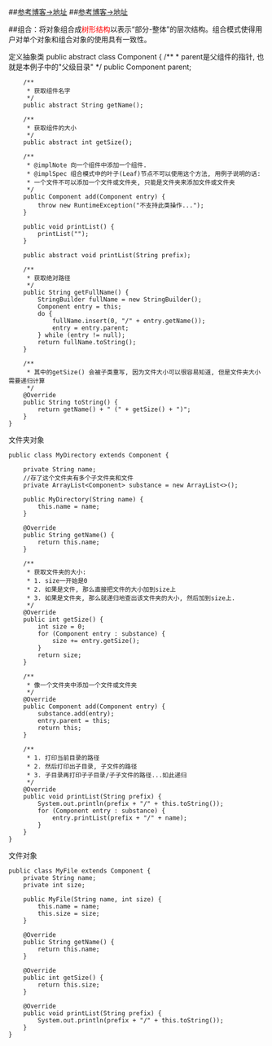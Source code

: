 ##[参考博客->地址](http://www.cnblogs.com/noKing/archive/2018/05/10/9020119.html)
##[参考博客->地址](https://blog.csdn.net/guolin_blog/article/details/9153753)

##组合：将对象组合成<font face="黑体" color=red>树形结构</font>以表示“部分-整体”的层次结构。组合模式使得用户对单个对象和组合对象的使用具有一致性。

定义抽象类
	public abstract class Component {
	    /**
	     * parent是父组件的指针, 也就是本例子中的"父级目录"
	     */
	    public Component parent;
	
	    /**
	     * 获取组件名字
	     */
	    public abstract String getName();
	
	    /**
	     * 获取组件的大小
	     */
	    public abstract int getSize();
	
	    /**
	     * @implNote 向一个组件中添加一个组件.
	     * @implSpec 组合模式中的叶子(Leaf)节点不可以使用这个方法, 用例子说明的话:
	     * 一个文件不可以添加一个文件或文件夹, 只能是文件夹来添加文件或文件夹
	     */
	    public Component add(Component entry) {
	        throw new RuntimeException("不支持此类操作...");
	    }
	
	    public void printList() {
	        printList("");
	    }
	
	    public abstract void printList(String prefix);
	
	    /**
	     * 获取绝对路径
	     */
	    public String getFullName() {
	        StringBuilder fullName = new StringBuilder();
	        Component entry = this;
	        do {
	            fullName.insert(0, "/" + entry.getName());
	            entry = entry.parent;
	        } while (entry != null);
	        return fullName.toString();
	    }
	
	    /**
	     * 其中的getSize() 会被子类重写, 因为文件大小可以很容易知道, 但是文件夹大小需要递归计算
	     */
	    @Override
	    public String toString() {
	        return getName() + " (" + getSize() + ")";
	    }
	}


文件夹对象

	public class MyDirectory extends Component {
	
	    private String name;
		//存了这个文件夹有多个子文件夹和文件
	    private ArrayList<Component> substance = new ArrayList<>();
	
	    public MyDirectory(String name) {
	        this.name = name;
	    }
	
	    @Override
	    public String getName() {
	        return this.name;
	    }
	
	    /**
	     * 获取文件夹的大小:
	     * 1. size一开始是0
	     * 2. 如果是文件, 那么直接把文件的大小加到size上
	     * 3. 如果是文件夹, 那么就递归地查出该文件夹的大小, 然后加到size上.
	     */
	    @Override
	    public int getSize() {
	        int size = 0;
	        for (Component entry : substance) {
	            size += entry.getSize();
	        }
	        return size;
	    }
	
	    /**
	     * 像一个文件夹中添加一个文件或文件夹
	     */
	    @Override
	    public Component add(Component entry) {
	        substance.add(entry);
	        entry.parent = this;
	        return this;
	    }
	
	    /**
	     * 1. 打印当前目录的路径
	     * 2. 然后打印出子目录, 子文件的路径
	     * 3. 子目录再打印子子目录/子子文件的路径...如此递归
	     */
	    @Override
	    public void printList(String prefix) {
	        System.out.println(prefix + "/" + this.toString());
	        for (Component entry : substance) {
	            entry.printList(prefix + "/" + name);
	        }
	    }
	}


文件对象

	public class MyFile extends Component {
	    private String name;
	    private int size;
	
	    public MyFile(String name, int size) {
	        this.name = name;
	        this.size = size;
	    }
	
	    @Override
	    public String getName() {
	        return this.name;
	    }
	
	    @Override
	    public int getSize() {
	        return this.size;
	    }
	
	    @Override
	    public void printList(String prefix) {
	        System.out.println(prefix + "/" + this.toString());
	    }
	}
